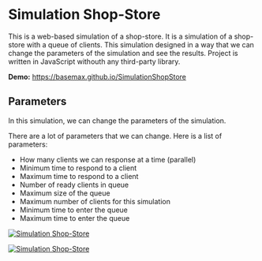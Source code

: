 # Simulation Shop-Store

This is a web-based simulation of a shop-store. It is a simulation of a shop-store with a queue of clients. This simulation designed in a way that we can change the parameters of the simulation and see the results. Project is written in JavaScript withouth any third-party library.

**Demo:** https://basemax.github.io/SimulationShopStore

## Parameters

In this simulation, we can change the parameters of the simulation.

There are a lot of parameters that we can change. Here is a list of parameters:

- How many clients we can response at a time (parallel)
- Minimum time to respond to a client
- Maximum time to respond to a client
- Number of ready clients in queue
- Maximum size of the queue
- Maximum number of clients for this simulation
- Minimum time to enter the queue
- Maximum time to enter the queue

[![Simulation Shop-Store](https://user-images.githubusercontent.com/2658040/209415611-ca62128b-e209-4eb2-b4ae-b10997c819e0.png)](https://basemax.github.io/SimulationShopStore/)

[![Simulation Shop-Store](https://user-images.githubusercontent.com/2658040/208326078-02d85dcb-260a-44fb-8dc8-251a2298bda7.png)](https://basemax.github.io/SimulationShopStore/)
